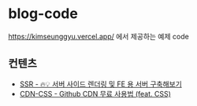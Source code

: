 # blog-code
https://kimseunggyu.vercel.app/ 에서 제공하는 예제 code

## 컨텐츠
- [SSR - 🔥💡 서버 사이드 렌더링 및 FE 용 서버 구축해보기](https://kimseunggyu.vercel.app/posts/%F0%9F%94%A5%F0%9F%92%A1-%EC%84%9C%EB%B2%84-%EC%82%AC%EC%9D%B4%EB%93%9C-%EB%A0%8C%EB%8D%94%EB%A7%81-%EB%B0%8F-FE-%EC%9A%A9-%EC%84%9C%EB%B2%84-%EA%B5%AC%EC%B6%95%ED%95%B4%EB%B3%B4%EA%B8%B0)
- [CDN-CSS - Github CDN 무료 사용법 (feat. CSS)](https://kimseunggyu.vercel.app/posts/Github-CDN-%EB%AC%B4%EB%A3%8C-%EC%82%AC%EC%9A%A9%EB%B2%95--(feat.CSS))
